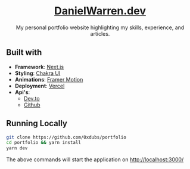 <div align="center">
  <h1><a href="https://danielwarren.dev" target="_blank">DanielWarren.dev</a></h1>
  My personal portfolio website highlighting my skills, experience, and articles.
</div>

## Built with
- **Framework**: [Next.js](https://nextjs.org/)
- **Styling**: [Chakra UI](https://chakra-ui.com/)
- **Animations**: [Framer Motion](https://www.framer.com/motion/)
- **Deployment**: [Vercel](https://vercel.com)
- **Api's**:
  - [Dev.to](https://dev.to/api)
  - [Github](https://api.github.com)

## Running Locally

```sh
git clone https://github.com/0xdubs/portfolio
cd portfolio && yarn install
yarn dev
```

The above commands will start the application on [http://localhost:3000/](http://localhost:3000)
